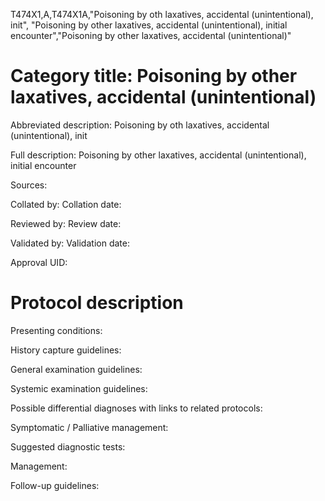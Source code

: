 T474X1,A,T474X1A,"Poisoning by oth laxatives, accidental (unintentional), init", "Poisoning by other laxatives, accidental (unintentional), initial encounter","Poisoning by other laxatives, accidental (unintentional)"
# Category title: Poisoning by other laxatives, accidental (unintentional)

Abbreviated description: Poisoning by oth laxatives, accidental (unintentional), init

Full description: Poisoning by other laxatives, accidental (unintentional), initial encounter

Sources:

Collated by:
Collation date:

Reviewed by:
Review date:

Validated by:
Validation date:

Approval UID:

# Protocol description

Presenting conditions:

History capture guidelines:

General examination guidelines:

Systemic examination guidelines:

Possible differential diagnoses with links to related protocols:

Symptomatic / Palliative management:

Suggested diagnostic tests:

Management:

Follow-up guidelines:
